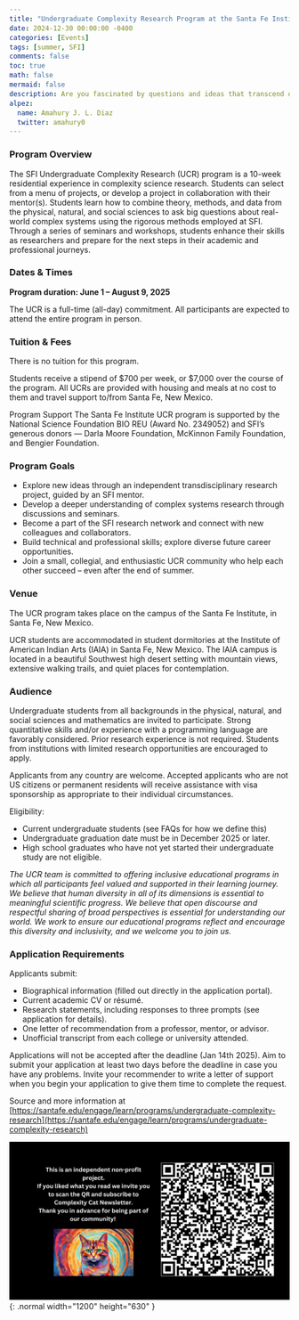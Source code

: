 ```yaml
---
title: "Undergraduate Complexity Research Program at the Santa Fe Institute"
date: 2024-12-30 00:00:00 -0400
categories: [Events]
tags: [summer, SFI]
comments: false
toc: true
math: false
mermaid: false
description: Are you fascinated by questions and ideas that transcend or combine disciplines? Do you want to contribute to new theories for systems that adapt, evolve, and have complex interactions? This is for you!
alpez:
  name: Amahury J. L. Diaz
  twitter: amahury0
---
```

### Program Overview
The SFI Undergraduate Complexity Research (UCR) program is a 10-week residential experience in complexity science research. Students can select from a menu of projects, or develop a project in collaboration with their mentor(s). Students learn how to combine theory, methods, and data from the physical, natural, and social sciences to ask big questions about real-world complex systems using the rigorous methods employed at SFI. Through a series of seminars and workshops, students enhance their skills as researchers and prepare for the next steps in their academic and professional journeys. 

### Dates & Times
**Program duration: June 1 – August 9, 2025**

The UCR is a full-time (all-day) commitment. All participants are expected to attend the entire program in person.

### Tuition & Fees
There is no tuition for this program. 

Students receive a stipend of $700 per week, or $7,000 over the course of the program. All UCRs are provided with housing and meals at no cost to them and travel support to/from Santa Fe, New Mexico.

Program Support   The Santa Fe Institute UCR program is supported by the National Science Foundation BIO REU (Award No. 2349052) and SFI’s generous donors — Darla Moore Foundation, McKinnon Family Foundation, and Bengier Foundation.

### Program Goals
- Explore new ideas through an independent transdisciplinary research project, guided by an SFI mentor.
- Develop a deeper understanding of complex systems research through discussions and seminars.
- Become a part of the SFI research network and connect with new colleagues and collaborators.
- Build technical and professional skills; explore diverse future career opportunities.
- Join a small, collegial, and enthusiastic UCR community who help each other succeed – even after the end of summer.

### Venue
The UCR program takes place on the campus of the Santa Fe Institute, in Santa Fe, New Mexico.

UCR students are accommodated in student dormitories at the Institute of American Indian Arts (IAIA) in Santa Fe, New Mexico. The IAIA campus is located in a beautiful Southwest high desert setting with mountain views, extensive walking trails, and quiet places for contemplation.

### Audience
Undergraduate students from all backgrounds in the physical, natural, and social sciences and mathematics are invited to participate. Strong quantitative skills and/or experience with a programming language are favorably considered. Prior research experience is not required. Students from institutions with limited research opportunities are encouraged to apply.

Applicants from any country are welcome. Accepted applicants who are not US citizens or permanent residents will receive assistance with visa sponsorship as appropriate to their individual circumstances.

Eligibility:
- Current undergraduate students (see FAQs for how we define this)
- Undergraduate graduation date must be in December 2025 or later.
- High school graduates who have not yet started their undergraduate study are not eligible.

_The UCR team is committed to offering inclusive educational programs in which all participants feel valued and supported in their learning journey. We believe that human diversity in all of its dimensions is essential to meaningful scientific progress. We believe that open discourse and respectful sharing of broad perspectives is essential for understanding our world. We work to ensure our educational programs reflect and encourage this diversity and inclusivity, and we welcome you to join us._

### Application Requirements
Applicants submit:
- Biographical information (filled out directly in the application portal).
- Current academic CV or résumé.
- Research statements, including responses to three prompts (see application for details).
- One letter of recommendation from a professor, mentor, or advisor.
- Unofficial transcript from each college or university attended.

Applications will not be accepted after the deadline (Jan 14th 2025). Aim to submit your application at least two days before the deadline in case you have any problems. Invite your recommender to write a letter of support when you begin your application to give them time to complete the request.

Source and more information at [https://santafe.edu/engage/learn/programs/undergraduate-complexity-research](https://santafe.edu/engage/learn/programs/undergraduate-complexity-research)

![Desktop View](/assets/img/fix/complexity-cat-newsletter.png){: .normal width="1200" height="630" }
